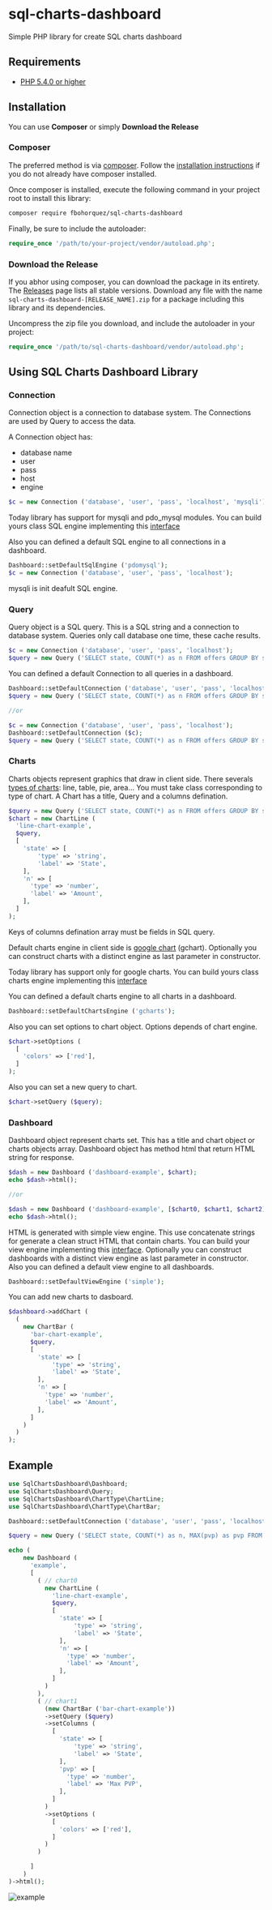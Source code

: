 # sql-charts-dashboard
Simple PHP library for create SQL charts dashboard

## Requirements ##
* [PHP 5.4.0 or higher](http://www.php.net/)

## Installation ##

You can use **Composer** or simply **Download the Release**

### Composer

The preferred method is via [composer](https://getcomposer.org). Follow the
[installation instructions](https://getcomposer.org/doc/00-intro.md) if you do not already have
composer installed.

Once composer is installed, execute the following command in your project root to install this library:

```sh
composer require fbohorquez/sql-charts-dashboard
```

Finally, be sure to include the autoloader:

```php
require_once '/path/to/your-project/vendor/autoload.php';
```

### Download the Release

If you abhor using composer, you can download the package in its entirety. The [Releases](https://github.com/fbohorquez/sql-charts-dashboard/releases) page lists all stable versions. Download any file
with the name `sql-charts-dashboard-[RELEASE_NAME].zip` for a package including this library and its dependencies.

Uncompress the zip file you download, and include the autoloader in your project:

```php
require_once '/path/to/sql-charts-dashboard/vendor/autoload.php';
```
## Using SQL Charts Dashboard Library

### Connection

Connection object is a connection to database system. The Connections are used by Query to access the data.

A Connection object has:

* database name
* user
* pass
* host
* engine

```php
$c = new Connection ('database', 'user', 'pass', 'localhost', 'mysqli');
```

Today library has support for mysqli and pdo_mysql modules. You can build yours class SQL engine  implementing this [interface](https://github.com/fbohorquez/sql-charts-dashboard/blob/master/src/SqlChartsDashboard/SqlChartsDashboardInterface/SqlEngineInterface.php)

Also you can defined a default SQL engine  to all connections in a dashboard.

```php
Dashboard::setDefaultSqlEngine ('pdomysql');
$c = new Connection ('database', 'user', 'pass', 'localhost');
```

mysqli is init deafult SQL engine.

### Query

Query object is a SQL query. This is a SQL string and a connection to database system. Queries only call database one time, these cache results.

```php
$c = new Connection ('database', 'user', 'pass', 'localhost');
$query = new Query ('SELECT state, COUNT(*) as n FROM offers GROUP BY state', $c);
```
You can defined a default Connection to all queries in a dashboard.

```php
Dashboard::setDefaultConnection ('database', 'user', 'pass', 'localhost');
$query = new Query ('SELECT state, COUNT(*) as n FROM offers GROUP BY state');

//or

$c = new Connection ('database', 'user', 'pass', 'localhost');
Dashboard::setDefaultConnection ($c);
$query = new Query ('SELECT state, COUNT(*) as n FROM offers GROUP BY state');

```
### Charts

Charts objects represent graphics that draw in client side. There severals [types of charts](https://github.com/fbohorquez/sql-charts-dashboard/tree/master/src/SqlChartsDashboard/ChartType): line, table, pie, area... You must take class corresponding to type of chart. A Chart has a title, Query and a columns defination.

```php
$query = new Query ('SELECT state, COUNT(*) as n FROM offers GROUP BY state');
$chart = new ChartLine (
  'line-chart-example',
  $query,
  [
    'state' => [
        'type' => 'string',
        'label' => 'State',
    ],
    'n' => [
      'type' => 'number',
      'label' => 'Amount',
    ],
  ]
);
```
Keys of columns defination array must be fields in SQL query.

Default charts engine in client side is [google chart](https://developers.google.com/chart/) (gchart). Optionally you can construct charts with a distinct engine as last parameter in constructor.

Today library has support only for google charts. You can build yours class charts engine implementing this [interface](https://github.com/fbohorquez/sql-charts-dashboard/blob/master/src/SqlChartsDashboard/SqlChartsDashboardInterface/ChartsEngineInterface.php)

You can defined a default charts engine to all charts in a dashboard.

```php
Dashboard::setDefaultChartsEngine ('gcharts');
```

Also you can set options to chart object. Options depends of chart engine.

```php
$chart->setOptions (
  [
    'colors' => ['red'],
  ]
);
```
Also you can set a new query to chart.

```php
$chart->setQuery ($query);
```

### Dashboard
Dashboard object represent charts set. This has a title and chart object or charts objects array. Dashboard object has method html that return HTML string for response.

```php
$dash = new Dashboard ('dashboard-example', $chart);
echo $dash->html();

//or

$dash = new Dashboard ('dashboard-example', [$chart0, $chart1, $chart2]);
echo $dash->html();

```

HTML is generated with simple view engine. This use concatenate strings for generate a clean struct HTML that contain charts. You can build your view engine implementing this [interface](https://github.com/fbohorquez/sql-charts-dashboard/blob/master/src/SqlChartsDashboard/SqlChartsDashboardInterface/ViewEngineInterface.php). Optionally you can construct dashboards with a distinct view engine as last parameter in constructor. Also you can defined a default view engine to all dashboards.

```php
Dashboard::setDefaultViewEngine ('simple');
```

You can add new charts to dasboard.

```php
$dashboard->addChart (
  (
    new ChartBar (
      'bar-chart-example',
      $query,
      [
        'state' => [
            'type' => 'string',
            'label' => 'State',
        ],
        'n' => [
          'type' => 'number',
          'label' => 'Amount',
        ],
      ]
    )
  )
);
```

## Example

```php
use SqlChartsDashboard\Dashboard;
use SqlChartsDashboard\Query;
use SqlChartsDashboard\ChartType\ChartLine;
use SqlChartsDashboard\ChartType\ChartBar;

Dashboard::setDefaultConnection ('database', 'user', 'pass', 'localhost');

$query = new Query ('SELECT state, COUNT(*) as n, MAX(pvp) as pvp FROM offers GROUP BY state');

echo (
    new Dashboard (
      'example',
      [
        ( // chart0
          new ChartLine (
            'line-chart-example',
            $query,
            [
              'state' => [
                  'type' => 'string',
                  'label' => 'State',
              ],
              'n' => [
                'type' => 'number',
                'label' => 'Amount',
              ],
            ]
          )
        ),
        ( // chart1
          (new ChartBar ('bar-chart-example'))
          ->setQuery ($query)
          ->setColumns (
            [
              'state' => [
                  'type' => 'string',
                  'label' => 'State',
              ],
              'pvp' => [
                'type' => 'number',
                'label' => 'Max PVP',
              ],
            ]
          )
          ->setOptions (
            [
              'colors' => ['red'],
            ]
          )
        )

      ]
    )
)->html();
```
![example](https://raw.githubusercontent.com/fbohorquez/sql-charts-dashboard/master/resources/example.png)
